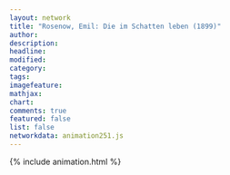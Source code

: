 ```yaml
---
layout: network
title: "Rosenow, Emil: Die im Schatten leben (1899)"
author:
description:
headline:
modified:
category:
tags:
imagefeature: 
mathjax: 
chart: 
comments: true
featured: false
list: false
networkdata: animation251.js
---
```

{% include animation.html %}
